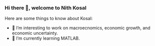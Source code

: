 ### Hi there 👋, welcome to Nith Kosal

Here are some things to know about Kosal:

- 🔭 I’m interesting to work on macroecnomics, economic growth, and economic uncertainty. 
- 🌱 I’m currently learning MATLAB. 

<!--
**nithkosal/NithKosal** is a ✨ _special_ ✨ repository because its `README.md` (this file) appears on your GitHub profile.

Here are some ideas to get you started:

- 🔭 I’m currently working on ...
- 🌱 I’m currently learning ...
- 👯 I’m looking to collaborate on ...
- 🤔 I’m looking for help with ...
- 💬 Ask me about ...
- 📫 How to reach me: ...
- 😄 Pronouns: ...
- ⚡ Fun fact: ...
-->
